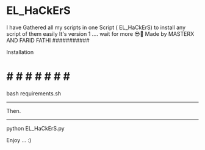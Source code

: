 # EL_HaCkErS
I have Gathered all my scripts in one Script ( EL_HaCkErS) to install any script of them easily    It's version 1 .... wait for more 😎💪  Made by MASTERX AND FARID FATHI 
###########

Installation 
# # # # # # # # # 

bash requirements.sh 


_ _ _ _ _ _ _ _ _ _ _ _ _ _ _ _ 


Then.

_ _ _ _ _ _ _ _ _ _ _ _ _ _ _ 

python EL_HaCkErS.py 


Enjoy ...  :)
